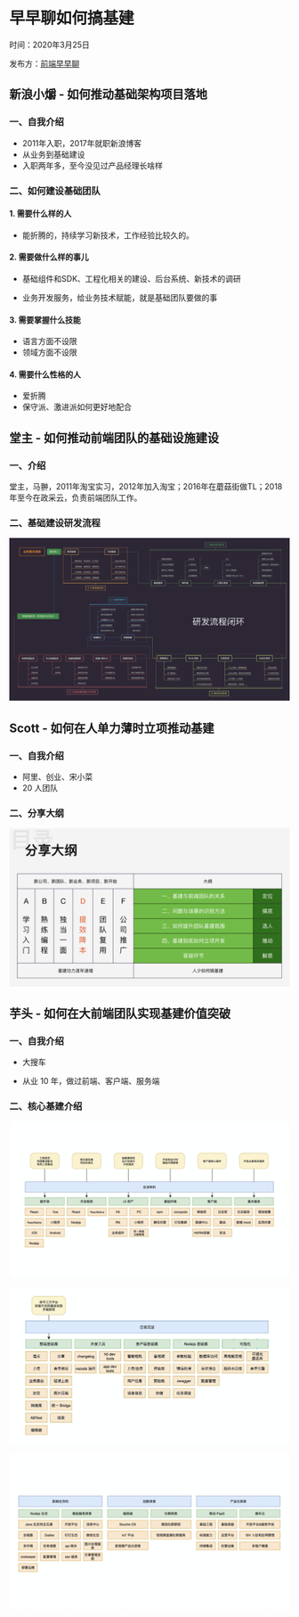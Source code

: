 # 早早聊如何搞基建

时间：2020年3月25日

发布方：[前端早早聊](https://www.yuque.com/zaotalk/posts/s2ppt#INUV5)

## 新浪小爝 - 如何推动基础架构项目落地

### 一、自我介绍

- 2011年入职，2017年就职新浪博客
- 从业务到基础建设
- 入职两年多，至今没见过产品经理长啥样

### 二、如何建设基础团队

#### 1. 需要什么样的人

- 能折腾的，持续学习新技术，工作经验比较久的。

#### 2. 需要做什么样的事儿

- 基础组件和SDK、工程化相关的建设、后台系统、新技术的调研

- 业务开发服务，给业务技术赋能，就是基础团队要做的事

#### 3. 需要掌握什么技能

- 语言方面不设限
- 领域方面不设限

#### 4. 需要什么性格的人

- 爱折腾
- 保守派、激进派如何更好地配合

## 堂主 - 如何推动前端团队的基础设施建设

### 一、介绍

堂主，马翀，2011年淘宝实习，2012年加入淘宝；2016年在蘑菇街做TL；2018年至今在政采云，负责前端团队工作。

###  二、基础建设研发流程

![](stream.png)

## Scott - 如何在人单力薄时立项推动基建

### 一、自我介绍

- 阿里、创业、宋小菜
- 20 人团队

### 二、分享大纲

![](scott-大纲.png)

## 芋头 - 如何在大前端团队实现基建价值突破

### 一、自我介绍

- 大搜车

- 从业 10 年，做过前端、客户端、服务端

### 二、核心基建介绍

![](should-have.png)

![](日常沉淀.png)

![](其他.png)